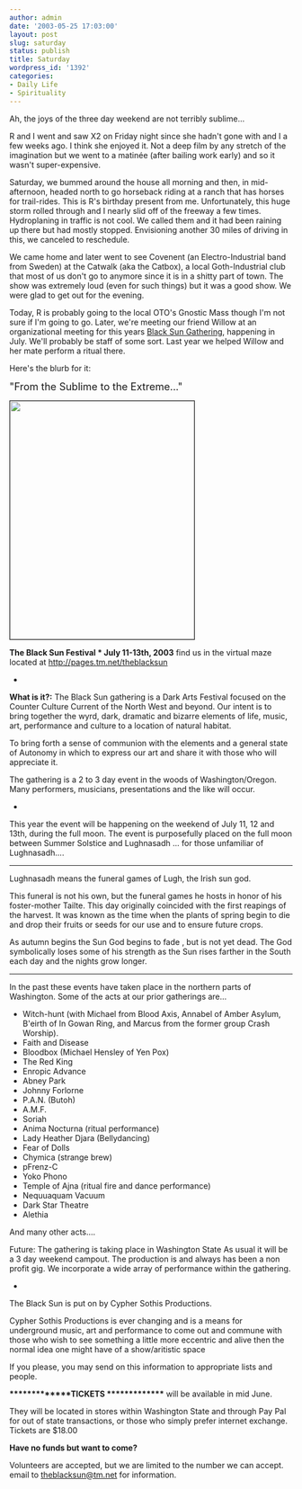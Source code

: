 ```yaml
---
author: admin
date: '2003-05-25 17:03:00'
layout: post
slug: saturday
status: publish
title: Saturday
wordpress_id: '1392'
categories:
- Daily Life
- Spirituality
---
```

Ah, the joys of the three day weekend are not terribly sublime...

R and I went and saw X2 on Friday night since she hadn't gone with  and I a few weeks ago. I think she enjoyed it. Not a deep film by any stretch of the imagination but we went to a matinée (after bailing work early) and so it wasn't super-expensive.

Saturday, we bummed around the house all morning and then, in mid-afternoon, headed north to go horseback riding at a ranch that has horses for trail-rides. This is R's birthday present from me. Unfortunately, this huge storm rolled through and I nearly slid off of the freeway a few times. Hydroplaning in traffic is not cool. We called them and it had been raining up there but had mostly stopped. Envisioning another 30 miles of driving in this, we canceled to reschedule.

We came home and later went to see Covenent (an Electro-Industrial band from Sweden) at the Catwalk (aka the Catbox), a local Goth-Industrial club that most of us don't go to anymore since it is in a shitty part of town. The show was extremely loud (even for such things) but it was a good show. We were glad to get out for the evening.

Today, R is probably going to the local OTO's Gnostic Mass though I'm not sure if I'm going to go. Later, we're meeting our friend Willow at an organizational meeting for this years <a href="http://pages.tm.net/theblacksun">Black Sun Gathering</a>, happening in July. We'll probably be staff of some sort. Last year we helped Willow and her mate perform a ritual there.

Here's the blurb for it:

<font size="+1">"From the Sublime to the Extreme..."</font>

<img width="328" height="424" border="1" src="http://www.arcanology.com/images/BlackSun-2003-web.jpg" />

<strong>The Black Sun Festival * July 11-13th, 2003</strong>
find us in the virtual maze located at <a href="http://pages.tm.net/theblacksun">http://pages.tm.net/theblacksun</a>

*
<strong>What is it?:</strong>
The Black Sun gathering is a Dark Arts Festival focused on the  Counter Culture Current of the North West and beyond.
Our intent is to bring together the wyrd, dark, dramatic and bizarre elements of life, music, art, performance and culture to a location of natural habitat.

To bring forth a sense of communion with the elements and a general  state of Autonomy in which to express our art and share it with those who will appreciate it.

The gathering is a 2 to 3 day event in the woods of Washington/Oregon. Many performers, musicians, presentations
and the like will occur.

*
This year the event will be happening on the weekend of July 11, 12 and 13th, during the full moon. The event is purposefully placed on the full moon between Summer Solstice and Lughnasadh ... for those unfamiliar of Lughnasadh....

********
Lughnasadh means the funeral games of Lugh, the Irish sun god.

This funeral is not his own, but the funeral games he hosts in honor of his foster-mother Tailte. This day originally coincided with the first reapings of the harvest. It was known as the time when the plants of spring begin to die and drop their fruits or seeds for our use and to ensure future crops.

As autumn begins the Sun God begins to fade , but is not yet dead. The God symbolically loses some of his strength as the Sun rises farther in the South each day and the nights grow longer.

****************

In the past these events have taken place in the northern parts of Washington.
Some of the acts at our prior gatherings are...
<ul>
	<li>Witch-hunt (with Michael from Blood Axis, Annabel of Amber Asylum, B'eirth of In Gowan Ring, and Marcus from the former group Crash Worship).</li>
	<li>Faith and Disease</li>
	<li>Bloodbox (Michael Hensley of Yen Pox)</li>
	<li>The Red King</li>
	<li>Enropic Advance</li>
	<li>Abney Park</li>
	<li>Johnny Forlorne</li>
	<li>P.A.N. (Butoh)</li>
	<li>A.M.F.</li>
	<li>Soriah</li>
	<li>Anima Nocturna (ritual performance)</li>
	<li>Lady Heather Djara (Bellydancing)</li>
	<li>Fear of Dolls</li>
	<li>Chymica (strange brew)</li>
	<li>pFrenz-C</li>
	<li>Yoko Phono</li>
	<li>Temple of Ajna (ritual fire and dance performance)</li>
	<li>Nequuaquam Vacuum</li>
	<li>Dark Star Theatre</li>
	<li>Alethia</li>
</ul>
And many other acts....

Future: The gathering is taking place in Washington State
As usual it will be a 3 day weekend campout. The production is and always has been a non profit gig. We incorporate a wide array of performance within the gathering.

*
The Black Sun is  put on by Cypher Sothis Productions.

Cypher Sothis Productions is ever changing and is a means for underground music, art and performance to come out and commune with those who wish to see something a little more eccentric and alive then the normal idea one might have of a show/aritistic space

If you please, you may send on this information to appropriate lists and people.

<strong>*************TICKETS *************</strong>
will be available in mid June.

They will be located in stores within Washington State and through Pay Pal for out of state transactions,
or those who simply prefer internet exchange. Tickets are  $18.00

<strong>Have no funds but want to come?</strong>

Volunteers are accepted, but we are limited to the number we can accept.
email to theblacksun@tm.net for information.
